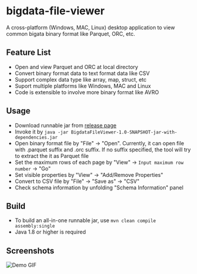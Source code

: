 # bigdata-file-viewer
A cross-platform (Windows, MAC, Linux) desktop application to view common bigata binary format like Parquet, ORC, etc. 

## Feature List
 - Open and view Parquet and ORC at local directory
 - Convert binary format data to text format data like CSV
 - Support complex data type like array, map, struct, etc
 - Suport multiple platforms like Windows, MAC and Linux
 - Code is extensible to involve more binary format like AVRO
 
## Usage
 - Download runnable jar from [release page][1]
 - Invoke it by `java -jar BigdataFileViewer-1.0-SNAPSHOT-jar-with-dependencies.jar`
 - Open binary format file by "File" -> "Open". Currently, it can open file with .parquet suffix and .orc suffix. If no suffix specified, the tool will try to extract the it as Parquet file
 - Set the maximum rows of each page by "View" -> `Input maximum row number` -> "Go"
 - Set visible properties by "View" -> "Add/Remove Properties"
 - Convert to CSV file by "File" -> "Save as" -> "CSV"
 - Check schema information by unfolding "Schema Information" panel
 
 ## Build 
 - To build an all-in-one runnable jar, use `mvn clean compile assembly:single`
 - Java 1.8 or higher is required
 
 ## Screenshots
 
 ![Demo GIF](resources/demo.gif)
 




[1]: https://github.com/Eugene-Mark/bigdata-file-viewer/releases

